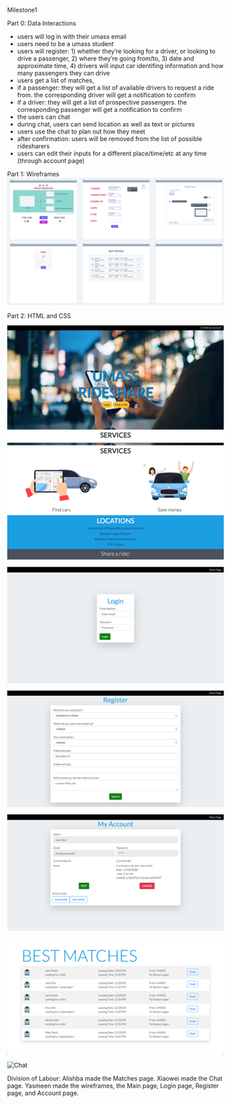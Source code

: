 Milestone1

Part 0: Data Interactions
- users will log in with their umass email
- users need to be a umass student
- users will register: 1) whether they’re looking for a driver, or looking to drive a passenger, 2) where they’re going from/to, 3) date and approximate time, 4) drivers will input car identifing information and how many passengers they can drive
- users get a list of matches, 
- if a passenger: they will get a list of available drivers to request a ride from. the corresponding driver will get a notification to confirm
- if a driver: they will get a list of prospective passengers. the corresponding passenger will get a notification to confirm
- the users can chat
- during chat, users can send location as well as text or pictures
- users use the chat to plan out how they meet
- after confirmation: users will be removed from the list of possible ridesharers
- users can edit their inputs for a different place/time/etc at any time (through account page)

Part 1: Wireframes
![very rough wireframe](https://github.com/ymekky/cs326-final-vav/blob/main/docs/rough_wireframe.png)

Part 2: HTML and CSS

![Main Page](https://github.com/ymekky/cs326-final-vav/blob/main/docs/main-1.png)
![](https://github.com/ymekky/cs326-final-vav/blob/main/docs/main-2.png)

![Login](https://github.com/ymekky/cs326-final-vav/blob/main/docs/login.png)

![Register](https://github.com/ymekky/cs326-final-vav/blob/main/docs/register.png)

![Account](https://github.com/ymekky/cs326-final-vav/blob/main/docs/account.png)

![Matches](https://github.com/ymekky/cs326-final-vav/blob/main/docs/matches.png)

![Chat](https://github.com/ymekky/cs326-final-vav/blob/main/docs/chat.png)

Division of Labour:
Alishba made the Matches page. Xiaowei made the Chat page. Yasmeen made the wireframes, the Main page, Login page, Register page, and Account page. 